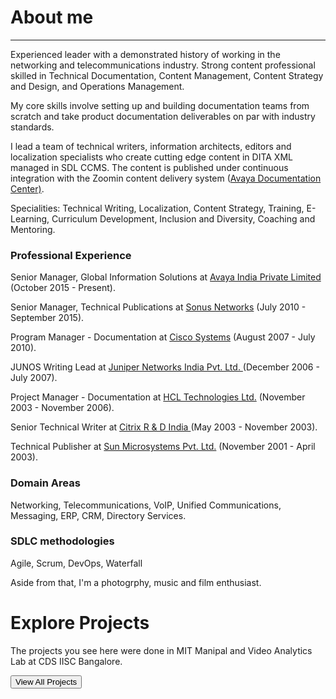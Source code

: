 # About me
---
<p align="justify">
<p>Experienced leader with a demonstrated history of working in the networking and telecommunications industry. Strong content professional skilled in Technical Documentation, Content Management, Content Strategy and Design, and Operations Management.</p>

<p>My core skills involve setting up and building documentation teams from scratch and take product documentation deliverables on par with industry standards.</p>

<p>I lead a team of technical writers, information architects, editors and localization specialists who create cutting edge content in DITA XML managed in SDL CCMS. The content is published under continuous integration with the Zoomin content delivery system (<a href="https://documentation.avaya.com/">Avaya Documentation Center)</a>.</p>

<p>Specialities: Technical Writing, Localization,  Content Strategy,  Training, E-Learning, Curriculum Development, Inclusion and Diversity, Coaching and Mentoring.</p>

<p><h3>Professional Experience</h3></p>
<p>Senior Manager, Global Information Solutions at <a href="https://www.avaya.com/en/">Avaya India Private Limited </a> (October 2015 - Present).</p>
<p>Senior Manager, Technical Publications at <a href="https://ribboncommunications.com/">Sonus Networks</a> (July 2010 - September 2015).</p>
<p>Program Manager - Documentation at <a href="https://www.cisco.com/">Cisco Systems</a> (August 2007 - July 2010).
<p>JUNOS Writing Lead at <a href="https://www.juniper.net/us/en.html">Juniper Networks India Pvt. Ltd. </a>(December 2006 - July 2007).</p>
<p>Project Manager - Documentation at <a href="https://www.hcltech.com/">HCL Technologies Ltd.</a> (November 2003 - November 2006).</p>
<p>Senior Technical Writer at <a href="https://www.citrix.com/">Citrix R & D India </a>(May 2003 - November 2003).</p>
<p>Technical Publisher at <a href="https://www.linkedin.com/company/sun-microsystems_1062/">Sun Microsystems Pvt. Ltd.</a> (November 2001 - April 2003).</p>
<p><h3>Domain Areas</h3> </p>
<p>Networking, Telecommunications, VoIP, Unified Communications, Messaging, ERP, CRM, Directory Services.</p> 
<p><h3>SDLC methodologies</h3> </p>
Agile, Scrum, DevOps, Waterfall

<p>Aside from that, I'm a photogrphy, music and film enthusiast.</p>

<div class="section explore-projects">
    <div class="Grid container">
        <div class="Grid-cell left-text u-size5of12 u-after1of12">
            <h1 class="small-title mega-margin">Explore Projects</h1>
            <p class="mega-margin">The projects you see here were done in MIT Manipal and Video Analytics Lab at CDS IISC Bangalore.</p>
            <button onclick="location.href='projects.html'" type="button" class="Button Button--large">View All Projects</button>
        </div>
        <div class="Grid-cell explore-projects-blank"></div>
    </div>
</div>
